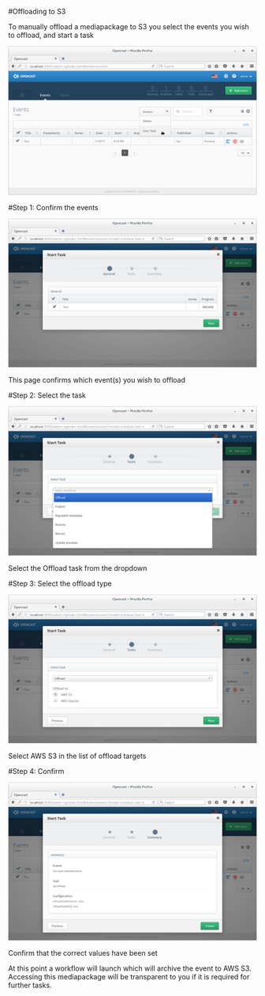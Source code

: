 [img_select_events]: media/img/select_events.png
[img_confirm_events]: media/img/confirm_events.png
[img_offload_task]: media/img/offload_task.png
[img_offload_s3_1]: media/img/offload_s3_1.png
[img_offload_s3_2]: media/img/offload_s3_2.png

#Offloading to S3

To manually offload a mediapackage to S3 you select the events you wish to offload, and start a task

![img_select_events][]

#Step 1: Confirm the events

![img_confirm_events][]

This page confirms which event(s) you wish to offload

#Step 2: Select the task

![img_offload_task][]

Select the Offload task from the dropdown

#Step 3: Select the offload type

![img_offload_s3_1][]

Select AWS S3 in the list of offload targets

#Step 4: Confirm

![img_offload_s3_2][]

Confirm that the correct values have been set

At this point a workflow will launch which will archive the event to AWS S3.  Accessing this mediapackage will be transparent to you if it is required for further tasks.
